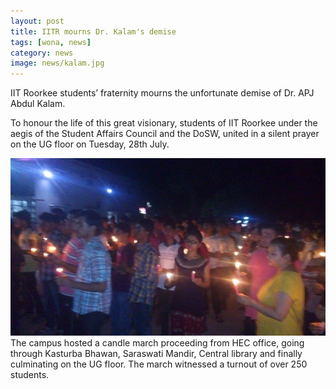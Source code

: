```yaml
---
layout: post
title: IITR mourns Dr. Kalam's demise
tags: [wona, news]
category: news
image: news/kalam.jpg
---
```

IIT Roorkee students’ fraternity mourns the unfortunate demise of Dr. APJ Abdul Kalam.

To honour the life of this great visionary, students of IIT Roorkee under the aegis of the Student Affairs Council and the DoSW, united in a silent prayer on the UG floor on Tuesday, 28th July.

![Candle march by students](/images/posts/news/kalam-candle-march.jpg) The campus hosted a candle march proceeding from HEC office, going through Kasturba Bhawan, Saraswati Mandir, Central library and finally culminating on the UG floor. The march witnessed a turnout of over 250 students.
